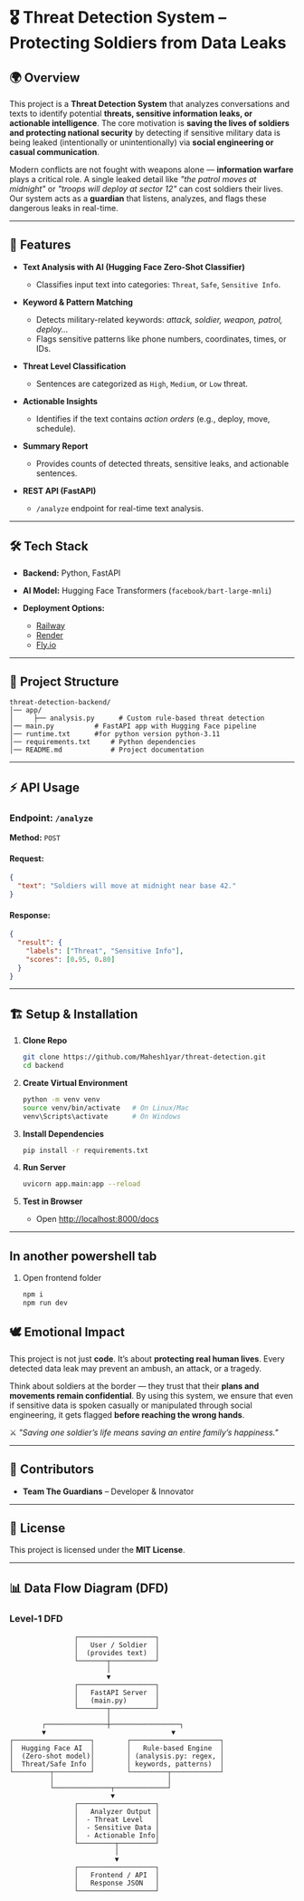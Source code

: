 # 🎖️ Threat Detection System – Protecting Soldiers from Data Leaks

## 🌍 Overview

This project is a **Threat Detection System** that analyzes conversations and texts to identify potential **threats, sensitive information leaks, or actionable intelligence**.
The core motivation is **saving the lives of soldiers and protecting national security** by detecting if sensitive military data is being leaked (intentionally or unintentionally) via **social engineering or casual communication**.

Modern conflicts are not fought with weapons alone — **information warfare** plays a critical role.
A single leaked detail like *"the patrol moves at midnight"* or *"troops will deploy at sector 12"* can cost soldiers their lives.
Our system acts as a **guardian** that listens, analyzes, and flags these dangerous leaks in real-time.

---

## 🚀 Features

* **Text Analysis with AI (Hugging Face Zero-Shot Classifier)**

  * Classifies input text into categories: `Threat`, `Safe`, `Sensitive Info`.
* **Keyword & Pattern Matching**

  * Detects military-related keywords: *attack, soldier, weapon, patrol, deploy...*
  * Flags sensitive patterns like phone numbers, coordinates, times, or IDs.
* **Threat Level Classification**

  * Sentences are categorized as `High`, `Medium`, or `Low` threat.
* **Actionable Insights**

  * Identifies if the text contains *action orders* (e.g., deploy, move, schedule).
* **Summary Report**

  * Provides counts of detected threats, sensitive leaks, and actionable sentences.
* **REST API (FastAPI)**

  * `/analyze` endpoint for real-time text analysis.

---

## 🛠️ Tech Stack

* **Backend:** Python, FastAPI
* **AI Model:** Hugging Face Transformers (`facebook/bart-large-mnli`)
* **Deployment Options:**

  * [Railway](https://railway.app/)
  * [Render](https://render.com/)
  * [Fly.io](https://fly.io/)

---

## 📂 Project Structure

```
threat-detection-backend/
│── app/
│     ├── analysis.py      # Custom rule-based threat detection
│── main.py          # FastAPI app with Hugging Face pipeline   
│── runtime.txt      #for python version python-3.11
│── requirements.txt     # Python dependencies
│── README.md            # Project documentation
```

---

## ⚡ API Usage

### Endpoint: `/analyze`

**Method:** `POST`

#### Request:

```json
{
  "text": "Soldiers will move at midnight near base 42."
}
```

#### Response:

```json
{
  "result": {
    "labels": ["Threat", "Sensitive Info"],
    "scores": [0.95, 0.80]
  }
}
```

---

## 🏗️ Setup & Installation

1. **Clone Repo**

   ```bash
   git clone https://github.com/Mahesh1yar/threat-detection.git
   cd backend
   ```

2. **Create Virtual Environment**

   ```bash
   python -m venv venv
   source venv/bin/activate   # On Linux/Mac
   venv\Scripts\activate      # On Windows
   ```

3. **Install Dependencies**

   ```bash
   pip install -r requirements.txt
   ```

4. **Run Server**

   ```bash
   uvicorn app.main:app --reload
   ```

5. **Test in Browser**

   * Open [http://localhost:8000/docs](http://localhost:8000/docs)

---
In another powershell tab 
---
1. Open frontend folder
    ```bash
    npm i 
    npm run dev   
   ```

## 🕊️ Emotional Impact

This project is not just **code**.
It’s about **protecting real human lives**.
Every detected data leak may prevent an ambush, an attack, or a tragedy.

Think about soldiers at the border — they trust that their **plans and movements remain confidential**.
By using this system, we ensure that even if sensitive data is spoken casually or manipulated through social engineering, it gets flagged **before reaching the wrong hands**.

⚔️ *"Saving one soldier’s life means saving an entire family’s happiness."*

---

## 👥 Contributors

* **Team The Guardians** – Developer & Innovator

---

## 📜 License

This project is licensed under the **MIT License**.

---

## 📊 Data Flow Diagram (DFD)

### Level-1 DFD

```
                ┌───────────────────┐
                │   User / Soldier  │
                │  (provides text)  │
                └───────┬───────────┘
                        │
                        ▼
                ┌───────────────────┐
                │   FastAPI Server  │
                │   (main.py)       │
                └───────┬───────────┘
                        │
        ┌───────────────┼─────────────────┐
        ▼                               ▼
┌───────────────────┐        ┌──────────────────────┐
│  Hugging Face AI  │        │   Rule-based Engine  │
│  (Zero-shot model)│        │ (analysis.py: regex, │
│  Threat/Safe Info │        │ keywords, patterns)  │
└─────────┬─────────┘        └─────────┬────────────┘
          │                            │
          └──────────────┬─────────────┘
                         ▼
                ┌───────────────────┐
                │   Analyzer Output │
                │  - Threat Level   │
                │  - Sensitive Data │
                │  - Actionable Info│
                └─────────┬─────────┘
                          │
                          ▼
                ┌───────────────────┐
                │   Frontend / API  │
                │   Response JSON   │
                └───────────────────┘
```
